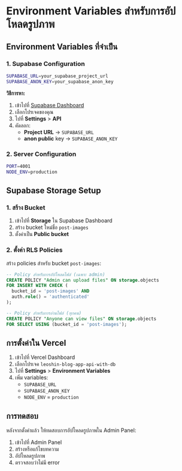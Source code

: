 # Environment Variables สำหรับการอัปโหลดรูปภาพ

## Environment Variables ที่จำเป็น

### 1. Supabase Configuration
```bash
SUPABASE_URL=your_supabase_project_url
SUPABASE_ANON_KEY=your_supabase_anon_key
```

**วิธีการหา:**
1. เข้าไปที่ [Supabase Dashboard](https://supabase.com/dashboard)
2. เลือกโปรเจคของคุณ
3. ไปที่ **Settings** > **API**
4. คัดลอก:
   - **Project URL** → `SUPABASE_URL`
   - **anon public** key → `SUPABASE_ANON_KEY`

### 2. Server Configuration
```bash
PORT=4001
NODE_ENV=production
```

## Supabase Storage Setup

### 1. สร้าง Bucket
1. เข้าไปที่ **Storage** ใน Supabase Dashboard
2. สร้าง bucket ใหม่ชื่อ `post-images`
3. ตั้งค่าเป็น **Public bucket**

### 2. ตั้งค่า RLS Policies
สร้าง policies สำหรับ bucket `post-images`:

```sql
-- Policy สำหรับการอัปโหลดไฟล์ (เฉพาะ admin)
CREATE POLICY "Admin can upload files" ON storage.objects
FOR INSERT WITH CHECK (
  bucket_id = 'post-images' AND
  auth.role() = 'authenticated'
);

-- Policy สำหรับการอ่านไฟล์ (ทุกคน)
CREATE POLICY "Anyone can view files" ON storage.objects
FOR SELECT USING (bucket_id = 'post-images');
```

## การตั้งค่าใน Vercel

1. เข้าไปที่ Vercel Dashboard
2. เลือกโปรเจค `leoshin-blog-app-api-with-db`
3. ไปที่ **Settings** > **Environment Variables**
4. เพิ่ม variables:
   - `SUPABASE_URL`
   - `SUPABASE_ANON_KEY`
   - `NODE_ENV` = `production`

## การทดสอบ

หลังจากตั้งค่าแล้ว ให้ทดสอบการอัปโหลดรูปภาพใน Admin Panel:
1. เข้าไปที่ Admin Panel
2. สร้างหรือแก้ไขบทความ
3. อัปโหลดรูปภาพ
4. ตรวจสอบว่าไม่มี error
